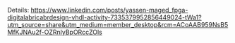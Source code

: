 Details:
https://www.linkedin.com/posts/yassen-maged_fpga-digitalabricabrdesign-vhdl-activity-7335379952856449024-tWa1?utm_source=share&utm_medium=member_desktop&rcm=ACoAAB959NsB5MfKJNAu2f-OZRnlyBpORccZOls
